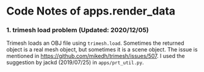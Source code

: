 # Code Notes of apps.render_data

### 1. trimesh load problem (Updated: 2020/12/05)

Trimesh loads an OBJ file using `trimesh.load`. Sometimes the returned object is a real mesh object, but sometimes it is a scene object. The issue is mentioned in https://github.com/mikedh/trimesh/issues/507. I used the suggestion by jackd (2019/07/25) in `apps/prt_util.py`.